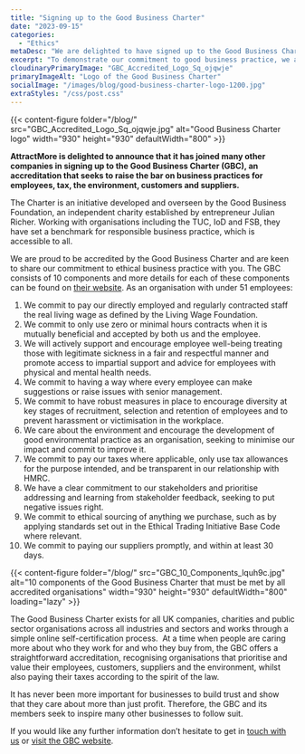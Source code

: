 ```yaml
---
title: "Signing up to the Good Business Charter"
date: "2023-09-15"
categories:
  - "Ethics"
metaDesc: "We are delighted to have signed up to the Good Business Charter to show our commitment to ethical business practice."
excerpt: "To demonstrate our commitment to good business practice, we applied to join the Good Business Charter. I'm very pleased to say that we have been accepted and are now an accredited organisation. Companies large and small have already joined this initiative which aims to improve business practices for the environment, customers, suppliers, tax and employees. This post talks more about the 10 components of the Good Business Charter and how you can become an accredited organisation as well."
cloudinaryPrimaryImage: "GBC_Accredited_Logo_Sq_ojqwje"
primaryImageAlt: "Logo of the Good Business Charter"
socialImage: "/images/blog/good-business-charter-logo-1200.jpg"
extraStyles: "/css/post.css"
---
```


{{< content-figure folder="/blog/"
src="GBC_Accredited_Logo_Sq_ojqwje.jpg"
alt="Good Business Charter logo"
width="930" height="930" defaultWidth="800" >}}

**AttractMore is delighted to announce that it has joined many other companies in signing up to the Good Business Charter (GBC), an accreditation that seeks to raise the bar on business practices for employees, tax, the environment, customers and suppliers.**

The Charter is an initiative developed and overseen by the Good Business Foundation, an independent charity established by entrepreneur Julian Richer. Working with organisations including the TUC, IoD and FSB, they have set a benchmark for responsible business practice, which is accessible to all.

We are proud to be accredited by the Good Business Charter and are keen to share our commitment to ethical business practice with you. The GBC consists of 10 components and more details for each of these components can be found on [their website](https://goodbusinesscharter.com/). As an organisation with under 51 employees:

1. We commit to pay our directly employed and regularly contracted staff the real living wage as defined by the Living Wage Foundation.
2. We commit to only use zero or minimal hours contracts when it is mutually beneficial and accepted by both us and the employee.
3. We will actively support and encourage employee well-being treating those with legitimate sickness in a fair and respectful manner and promote access to impartial support and advice for employees with physical and mental health needs.
4. We commit to having a way where every employee can make suggestions or raise issues with senior management.
5. We commit to have robust measures in place to encourage diversity at key stages of recruitment, selection and retention of employees and to prevent harassment or victimisation in the workplace.
6. We care about the environment and encourage the development of good environmental practice as an organisation, seeking to minimise our impact and commit to improve it.
7. We commit to pay our taxes where applicable, only use tax allowances for the purpose intended, and be transparent in our relationship with HMRC.
8. We have a clear commitment to our stakeholders and prioritise addressing and learning from stakeholder feedback, seeking to put negative issues right.
9. We commit to ethical sourcing of anything we purchase, such as by applying standards set out in the Ethical Trading Initiative Base Code where relevant.
10. We commit to paying our suppliers promptly, and within at least 30 days.

{{< content-figure folder="/blog/"
src="GBC_10_Components_lquh9c.jpg"
alt="10 components of the Good Business Charter that must be met by all accredited organisations"
width="930" height="930" defaultWidth="800"
loading="lazy" >}}

The Good Business Charter exists for all UK companies, charities and public sector organisations across all industries and sectors and works through a simple online self-certification process.  At a time when people are caring more about who they work for and who they buy from, the GBC offers a straightforward accreditation, recognising organisations that prioritise and value their employees, customers, suppliers and the environment, whilst also paying their taxes according to the spirit of the law.

It has never been more important for businesses to build trust and show that they care about more than just profit. Therefore, the GBC and its members seek to inspire many other businesses to follow suit.

If you would like any further information don’t hesitate to get in [touch with us](/contact/) or [visit the GBC website](https://www.goodbusinesscharter.com/).
